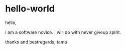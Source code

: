 # hello-world

hello,


i am a software novice.
i will do with never giveup spirit.


thanks and bestregards,
tama
